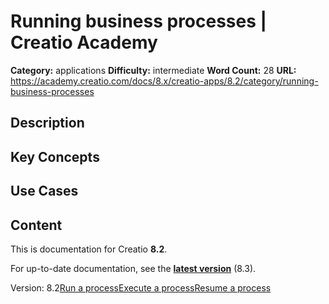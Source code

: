 # Running business processes | Creatio Academy

**Category:** applications **Difficulty:** intermediate **Word Count:** 28
**URL:**
https://academy.creatio.com/docs/8.x/creatio-apps/8.2/category/running-business-processes

## Description

## Key Concepts

## Use Cases

## Content

This is documentation for Creatio **8.2**.

For up-to-date documentation, see the
**[latest version](/docs/8.x/creatio-apps/category/running-business-processes)**
(8.3).

Version:
8.2[Run a process](/docs/8.x/creatio-apps/8.2/creatio-basics/running-business-processes/run-business-process)[Execute a process](/docs/8.x/creatio-apps/8.2/creatio-basics/running-business-processes/execute-process-steps)[Resume a process](/docs/8.x/creatio-apps/8.2/creatio-basics/running-business-processes/resume-business-process)
